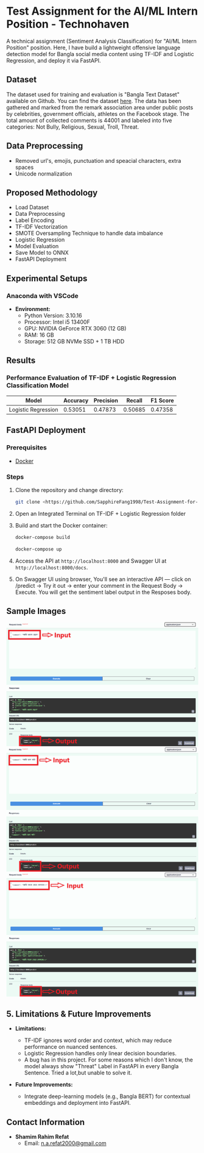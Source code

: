 # Test Assignment for the AI/ML Intern Position - Technohaven

A technical assignment (Sentiment Analysis Classification) for "AI/ML Intern Position" position. Here, I have build a lightweight offensive language detection model for Bangla social media content using TF-IDF and Logistic Regression, and deploy it via FastAPI.

## Dataset

The dataset used for training and evaluation is "Bangla Text Dataset" available on Github. You can find the dataset <a href="https://github.com/cypher-07/Bangla-Text-Dataset">here</a>. The data has been gathered and marked from the remark association area under public posts by celebrities, government officials, athletes on the Facebook stage. The total amount of collected comments is 44001 and labeled into five categories: Not Bully, Religious, Sexual, Troll, Threat. 

## Data Preprocessing

* Removed url's, emojis, punctuation and speacial characters, extra spaces
* Unicode normalization

## Proposed Methodology

* Load Dataset
* Data Preprocessing
* Label Encoding
* TF-IDF Vectorization
* SMOTE Oversampling Technique to handle data imbalance
* Logistic Regression
* Model Evaluation
* Save Model to ONNX
* FastAPI Deployment

## Experimental Setups
    
### Anaconda with VSCode
- **Environment:**
  - Python Version: 3.10.16 
  - Processor: Intel i5 13400F
  - GPU: NVIDIA GeForce RTX 3060 (12 GB)
  - RAM: 16 GB
  - Storage: 512 GB NVMe SSD + 1 TB HDD
    

## Results
### Performance Evaluation of TF-IDF + Logistic Regression Classification Model

|        Model        | Accuracy | Precision | Recall  | F1 Score |
|---------------------|----------|-----------|---------|----------|
| Logistic Regression | 0.53051  |  0.47873  | 0.50685 | 0.47358  |

## FastAPI Deployment
### Prerequisites
- [Docker](https://docs.docker.com/get-docker/)

### Steps
1. Clone the repository and change directory:
   ```bash
   git clone <https://github.com/SapphireFang1998/Test-Assignment-for-the-AI-ML-Intern-Position-Technohaven.git>
   ```

2. Open an Integrated Terminal on TF-IDF + Logistic Regression folder

3. Build and start the Docker container:
   ```bash
   docker-compose build
   ```

   ```bash
   docker-compose up
   ```

3. Access the API at `http://localhost:8000` and Swagger UI at `http://localhost:8000/docs`.

4. On Swagger UI using browser, You'll see an interactive API — click on /predict → Try it out → enter your comment in the Request Body → Execute. You will get the sentiment label output in the Resposes body.

## Sample Images

![Sample Images](Images/1.png)
![Sample Images](Images/2.png)
![Sample Images](Images/3.png)

## 5. Limitations & Future Improvements

- **Limitations:**
  - TF-IDF ignores word order and context, which may reduce performance on nuanced sentences.
  - Logistic Regression handles only linear decision boundaries.
  - A bug has in this project. For some reasons which I don't know, the model always show "Threat" Label in FastAPI in every Bangla Sentence. Tried a lot,but unable to solve it.

- **Future Improvements:**
  - Integrate deep-learning models (e.g., Bangla BERT) for contextual embeddings and deployment into FastAPI.


## Contact Information

- **Shamim Rahim Refat**
  - Email: [n.a.refat2000@gmail.com](mailto:n.a.refat2000@gmail.com)
